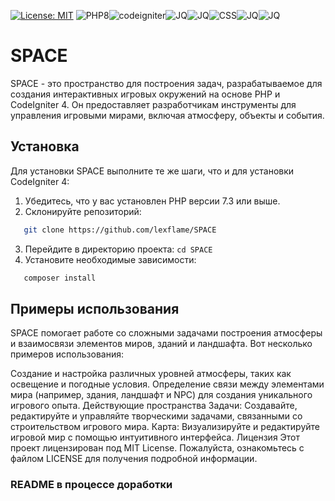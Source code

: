 
[![License: MIT](https://cdn.prod.website-files.com/5e0f1144930a8bc8aace526c/65dd9eb5aaca434fac4f1c34_License-MIT-blue.svg)](/LICENSE)
![PHP8](https://img.shields.io/badge/build-PHP8-marker)![codeigniter](https://img.shields.io/badge/engine-CodeIgniter4-red?style=flat&logoColor=000&labelColor=000
)![JQ](https://img.shields.io/badge/front-JQ-blue?style=flat&logoColor=000&labelColor=000)![JQ](https://img.shields.io/badge/front-JQueryUI-blue?style=flat&logoColor=000&labelColor=000)![CSS](https://img.shields.io/badge/front-Bootstrap4-purple?style=flat&logoColor=000&labelColor=000)![JQ](https://img.shields.io/badge/front-JQConfirm-blue?style=flat&logoColor=000&labelColor=000)![JQ](https://img.shields.io/badge/front-jqPlugin-blue?style=flat&logoColor=000&labelColor=000)



# SPACE

SPACE - это пространство для построения задач, разрабатываемое для создания интерактивных игровых окружений на основе PHP и CodeIgniter 4. Он предоставляет разработчикам инструменты для управления игровыми мирами, включая атмосферу, объекты и события.

## Установка

Для установки SPACE выполните те же шаги, что и для установки CodeIgniter 4:

1. Убедитесь, что у вас установлен PHP версии 7.3 или выше.
2. Склонируйте репозиторий:
```bash
   git clone https://github.com/lexflame/SPACE
```
3. Перейдите в директорию проекта: ```cd SPACE```
4. Установите необходимые зависимости:
```bash
   composer install 
```

## Примеры использования
SPACE помогает работе со сложными задачами построения атмосферы и взаимосвязи элементов миров, зданий и ландшафта. Вот несколько примеров использования:

Создание и настройка различных уровней атмосферы, таких как освещение и погодные условия.
Определение связи между элементами мира (например, здания, ландшафт и NPC) для создания уникального игрового опыта.
Действующие пространства
Задачи: Создавайте, редактируйте и управляйте творческими задачами, связанными со строительством игрового мира.
Карта: Визуализируйте и редактируйте игровой мир с помощью интуитивного интерфейса.
Лицензия
Этот проект лицензирован под MIT License. Пожалуйста, ознакомьтесь с файлом LICENSE для получения подробной информации.


### README в процессе доработки
